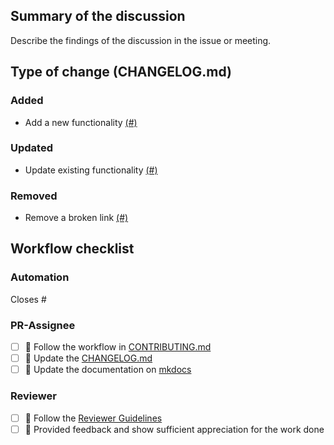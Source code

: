 ## Summary of the discussion

Describe the findings of the discussion in the issue or meeting.

## Type of change (CHANGELOG.md)

### Added
- Add a new functionality [(#)](https://github.com/OpenEnergyPlatform/oeplatform/pull/)

### Updated
- Update existing functionality [(#)](https://github.com/OpenEnergyPlatform/oeplatform/pull/)

### Removed
- Remove a broken link [(#)](https://github.com/OpenEnergyPlatform/oeplatform/pull/)


## Workflow checklist

### Automation
Closes #

### PR-Assignee
- [ ] 🐙 Follow the workflow in [CONTRIBUTING.md](https://github.com/OpenEnergyPlatform/oeplatform/blob/develop/CONTRIBUTING.md)
- [ ] 📝 Update the [CHANGELOG.md](https://github.com/OpenEnergyPlatform/oeplatform/blob/develop/versions/changelogs/current.md)
- [ ] 📙 Update the documentation on [mkdocs]() 

### Reviewer
- [ ] 🐙 Follow the [Reviewer Guidelines](https://github.com/rl-institut/super-repo/blob/develop/CONTRIBUTING.md#40-let-someone-else-review-your-pr)
- [ ] 🐙 Provided feedback and show sufficient appreciation for the work done
